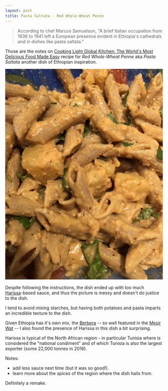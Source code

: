 ```yaml
---
layout: post
title: Pasta Saltata - Red Whole-Wheat Penne
---
```


> According to chef Marcus Samuelson,
  "A brief Italian occupation from 1936 to 1941
  left a European presence evident in Ethiopia's cathedrals
  and in dishes like pasta saltata."

Those are the notes on
[Cooking Light Global Kitchen: The World's Most Delicious Food Made Easy](https://www.amazon.com/dp/0848739981/ref=cm_sw_r_cp_api_rVDBAbKBFPNH3)
recipe for *Red Whole-Wheat Penne* aka *Pasta Saltata* another
dish of Ethiopian inspiration.

![Pasta Saltata](/assets/2018-pasta_saltata.jpg)

Despite following the instructions,
the dish ended up with too much [Harissa](https://en.wikipedia.org/wiki/Harissa)-based sauce,
and thus the picture is messy and doesn't do justice
to the dish.

I tend to avoid mixing starches, but having both potatoes
and pasta imparts an incredible texture to the dish.


Given Ethiopia has it's own mix, the [Berbera](https://en.wikipedia.org/wiki/Berbere) --
so well featured in the [Mesir Wat](/mesir_wat.html) --
I also found the presence of Harissa in this dish a bit surprising.

Harissa is typical of the North African region - in particular
Tunisia where is considered the "national condiment" and of which
Tunisia is also the largest exporter (some 22,000 tonnes in 2016).

Notes:

* add less sauce next time (but it was so good!).
* learn more about the spices of the region
  where the dish hails from.

Definitely a remake.